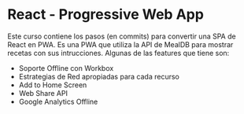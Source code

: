 # React - Progressive Web App

Este curso contiene los pasos (en commits) para convertir una SPA de React en PWA.
Es una PWA que utiliza la API de MealDB para mostrar recetas con sus intrucciones. Algunas de las features que tiene son:

* Soporte Offline con Workbox
* Estrategias de Red apropiadas para cada recurso
* Add to Home Screen
* Web Share API
* Google Analytics Offline